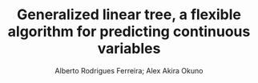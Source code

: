 ---
paperId: 35
author: Alberto Rodrigues Ferreira; Alex Akira Okuno
title: Generalized linear tree, a flexible algorithm for predicting continuous variables
pdf: paper_35.pdf
poster: poster_35.png
pitch: https://slideslive.com/38962879/generalized-linear-tree-a-flexible-algorithm-for-predicting-continuous-variables?ref=account-folder-87716-folders
type: Oral
topic: Regression
category: Extended Abstract
link: --
conference: icml
year: 2021
tags: icml-2021
---
